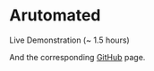 # Arutomated

Live Demonstration (~ 1.5 hours)

And the corresponding [GitHub](https://github.com/sayanadhikari/wipi.git) page.
